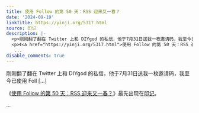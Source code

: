 ```yaml
---
title: 使用 Follow 的第 50 天：RSS 迎来又一春？
date: '2024-09-19'
linkTitle: https://yinji.org/5317.html
source: 印记
description: |-
  <p>刚刚翻了翻在 Twitter 上和 DIYgod 的私信，他于7月31日送我一枚邀请码，我至今已使用 Foll [&#8230;]</p>
  <p>《<a href="https://yinji.org/5317.html">使用 Follow 的第 50 天：RSS 迎来又一春？</a>》最先出现在<a href="https://yinji.org">印记</a>。</p>
   ...
disable_comments: true
---
```

<p>刚刚翻了翻在 Twitter 上和 DIYgod 的私信，他于7月31日送我一枚邀请码，我至今已使用 Foll [&#8230;]</p>
<p>《<a href="https://yinji.org/5317.html">使用 Follow 的第 50 天：RSS 迎来又一春？</a>》最先出现在<a href="https://yinji.org">印记</a>。</p>
 ...